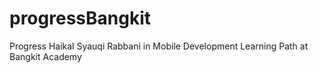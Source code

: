 # progressBangkit
Progress Haikal Syauqi Rabbani in Mobile Development Learning Path at Bangkit Academy
